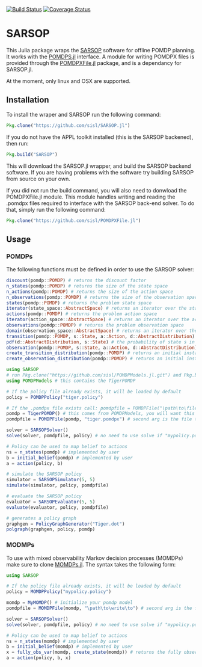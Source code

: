 [![Build Status](https://travis-ci.org/JuliaPOMDP/SARSOP.jl.svg?branch=master)](https://travis-ci.org/JuliaPOMDP/SARSOP.jl)
[![Coverage Status](https://coveralls.io/repos/JuliaPOMDP/SARSOP.jl/badge.svg?branch=master&service=github)](https://coveralls.io/github/JuliaPOMDP/SARSOP.jl?branch=master)

# SARSOP


This Julia package wraps the [SARSOP](http://bigbird.comp.nus.edu.sg/pmwiki/farm/appl/) software for offline POMDP planning. 
It works with the [POMDPS.jl](https://github.com/sisl/POMDPs.jl) interface.
A module for writing POMDPX files is provided through the [POMDPXFile.jl](https://github.com/sisl/POMDPXFile.jl) package, and is a dependancy for SARSOP.jl. 

At the moment, only linux and OSX are supported.

## Installation
To install the wraper and SARSOP run the following command:

```julia
Pkg.clone("https://github.com/sisl/SARSOP.jl")
```

If you do not have the APPL toolkit installed (this is the SARSOP backened), then run:

```julia
Pkg.build("SARSOP")
```

This will download the SARSOP.jl wrapper, and build the SARSOP backend software. If you are having problems with the
software try building SARSOP from source on your own. 

If you did not run the build command, you will also need to donwload the POMDPXFile.jl module. This module handles writing and reading the .pomdpx files required to interface with the SARSOP back-end solver. To do that, simply run the following command:

```julia
Pkg.clone("https://github.com/sisl/POMDPXFile.jl")
```

## Usage
### POMDPs
The following functions must be defined in order to use the SARSOP solver:

```julia
discount(pomdp::POMDP) # returns the discount factor
n_states(pomdp::POMDP) # returns the size of the state space
n_actions(pomdp::POMDP) # returns the size of the action space
n_observations(pomdp::POMDP) # returns the size of the observation space
states(pomdp::POMDP) # returns the problem state space
iterator(state_space::AbstractSpace) # returns an iterator over the state space
actions(pomdp::POMDP) # returns the problem action space
iterator(action_space::AbstractSpace) # returns an iterator over the action space
observations(pomdp::POMDP) # returns the problem observation space
domain(observation_space::AbstractSpace) # returns an iterator over the observation space
transition(pomdp::POMDP, s::State, a::Action, d::AbstractDistribution) # distribution of states from the (s,a) pair
pdf(d::AbstractDistribution, s::State) # the probability of state s in distribution d
observation(pomdp::POMDP, s::State, a::Action, d::AbstractDistribution) # distribution over observation from the (s,a) pair
create_transition_distribution(pomdp::POMDP) # returns an initial instance of the transition distribution
create_observation_distribution(pomdp::POMDP) # returns an initial instance of the observation distribution
```
```julia
using SARSOP
# run Pkg.clone("https://github.com/sisl/POMDPModels.jl.git") and Pkg.build("POMDPModels") to get this module
using POMDPModels # this contains the TigerPOMDP

# If the policy file already exists, it will be loaded by default
policy = POMDPPolicy("tiger.policy")

# If the .pomdpx file exists call: pomdpfile = POMDPFile("\path\to\file") 
pomdp = TigerPOMDP() # this comes from POMDPModels, you will want this to be your concrete POMDP type
pomdpfile = POMDPFile(pomdp, "tiger.pomdpx") # second arg is the file to which .pomdpx will be writeten

solver = SARSOPSolver()
solve(solver, pomdpfile, policy) # no need to use solve if "mypolicy.policy" already exists

# Policy can be used to map belief to actions
ns = n_states(pomdp) # implemented by user
b = initial_belief(pomdp) # implemented by user
a = action(policy, b) 

# simulate the SARSOP policy
simulator = SARSOPSimulator(5, 5)
simulate(simulator, policy, pomdpfile)

# evaluate the SARSOP policy
evaluator = SARSOPEvaluator(5, 5)
evaluate(evaluator, policy, pomdpfile)

# generates a policy graph
graphgen = PolicyGraphGenerator("Tiger.dot")
polgraph(graphgen, policy, pomdp)

```

### MODMPs
To use with mixed observability Markov decision processes (MOMDPs) make sure to clone [MOMDPs.jl](https://github.com/sisl/MOMDPs.jl). The syntax takes the following form:

```julia
using SARSOP

# If the policy file already exists, it will be loaded by default
policy = MOMDPPolicy("mypolicy.policy")

momdp = MyMOMDP() # initialize your pomdp model
pomdpfile = MOMDPFile(momdp, "\path\to\write\to") # second arg is the file to which .pomdpx will be writeten

solver = SARSOPSolver()
solve(solver, pomdpfile, policy) # no need to use solve if "mypolicy.policy" already exists

# Policy can be used to map belief to actions
ns = n_states(momdp) # implemented by user
b = initial_belief(momdp) # implemented by user
x = fully_obs_var(momdp, create_state(momdp)) # returns the fully observable varaible (implemented by user)
a = action(policy, b, x) 
```
